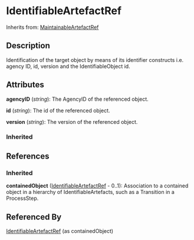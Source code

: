 
# IdentifiableArtefactRef

Inherits from: [MaintainableArtefactRef](MaintainableArtefactRef.md)



## Description

Identification of the target object by means of its identifier constructs i.e. agency ID, id, version and the IdentifiableObject id.


## Attributes

**agencyID** (*string*): The AgencyID of the referenced object.

**id** (*string*): The id of the referenced object.

**version** (*string*): The version of the referenced object.

### Inherited



## References

### Inherited

**containedObject** ([IdentifiableArtefactRef](IdentifiableArtefactRef.md) - 0..1): Association to a contained object in a hierarchy of IdentifiableArtefacts, such as a Transition in a ProcessStep.


## Referenced By

[IdentifiableArtefactRef](IdentifiableArtefactRef.md) (as containedObject)


